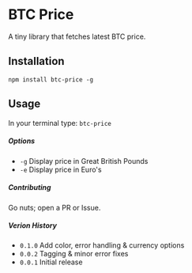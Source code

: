 BTC Price
=========

A tiny library that fetches latest BTC price.

## Installation

  `npm install btc-price -g`

## Usage

  In your terminal type: `btc-price`

##### Options

 - `-g` Display price in Great British Pounds
 - `-e` Display price in Euro's

##### Contributing

  Go nuts; open a PR or Issue.

##### Verion History  

 - `0.1.0` Add color, error handling & currency options
 - `0.0.2` Tagging & minor error fixes
 - `0.0.1` Initial release
  
